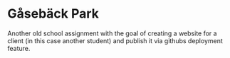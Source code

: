 # Gåsebäck Park

Another old school assignment with the goal of creating a website for a client (in this case another student) and publish it via githubs deployment feature.
